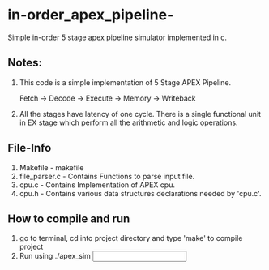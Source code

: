 # in-order_apex_pipeline-
Simple in-order 5 stage apex pipeline simulator implemented in c.

Notes:
----------------------------------------------------------------------------------
1) This code is a simple implementation of 5 Stage APEX Pipeline. 
	 
	 Fetch -> Decode -> Execute -> Memory -> Writeback

2) All the stages have latency of one cycle. There is a single functional unit in 
	 EX stage which perform all the arithmetic and logic operations.

File-Info
----------------------------------------------------------------------------------
1) Makefile 			- makefile
2) file_parser.c 	- Contains Functions to parse input file. 
3) cpu.c          - Contains Implementation of APEX cpu. 
4) cpu.h          - Contains various data structures declarations needed by 'cpu.c'.
	 

How to compile and run
----------------------------------------------------------------------------------
1) go to terminal, cd into project directory and type 'make' to compile project
2) Run using ./apex_sim <input file name>
